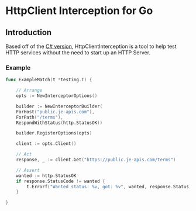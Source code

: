 # HttpClient Interception for Go

## Introduction

Based off of the [C# version](https://github.com/justeat/httpclient-interception), HttpClientInterception is a tool to help test HTTP services without the need to start up an HTTP Server.

### Example

```go
func ExampleMatch(t *testing.T) {

    // Arrange
    opts := NewInterceptorOptions()

    builder := NewInterceptorBuilder(
    ForHost("public.je-apis.com"),
    ForPath("/terms"),
    RespondWithStatus(http.StatusOK))

    builder.RegisterOptions(opts)

    client := opts.Client()

    // Act
    response, _ := client.Get("https://public.je-apis.com/terms")

    // Assert
    wanted := http.StatusOK
    if response.StatusCode != wanted {
        t.Errorf("Wanted status: %v, got: %v", wanted, response.Status)
    }

}

```
